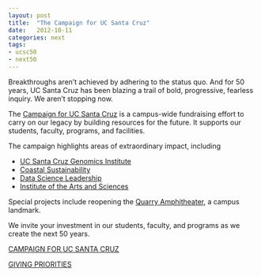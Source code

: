 ```yaml
---
layout: post
title:  "The Campaign for UC Santa Cruz"
date:   2012-10-11
categories: next
tags: 
- ucsc50
- next50
---
```

Breakthroughs aren’t achieved by adhering to the status quo. And for 50 years, UC Santa Cruz has been blazing a trail of bold, progressive, fearless inquiry. We aren’t stopping now.

The [Campaign for UC Santa Cruz](http://campaign.ucsc.edu) is a campus-wide fundraising effort to carry on our legacy by building resources for the future. It supports our students, faculty, programs, and facilities.

The campaign highlights areas of extraordinary impact, including

- [UC Santa Cruz Genomics Institute](http://campaign.ucsc.edu/priorities/initiatives/genomics/)
- [Coastal Sustainability](http://campaign.ucsc.edu/priorities/initiatives/coastal/)
- [Data Science Leadership](http://campaign.ucsc.edu/priorities/initiatives/data-science/)
- [Institute of the Arts and Sciences](http://campaign.ucsc.edu/priorities/initiatives/institute/)

Special projects include reopening the [Quarry Amphitheater](http://campaign.ucsc.edu/priorities/student-experience/the-quarry-amphitheater/), a campus landmark. 

We invite your investment in our students, faculty, and programs as we create the next 50 years.

[CAMPAIGN FOR UC SANTA CRUZ](http://campaign.ucsc.edu/)

[GIVING PRIORITIES](http://campaign.ucsc.edu/giving/opportunities/)
